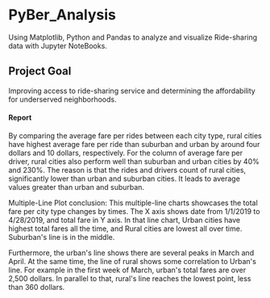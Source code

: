 # PyBer_Analysis

Using Matplotlib, Python and Pandas to analyze and visualize Ride-sharing data with Jupyter NoteBooks.

## Project Goal

Improving access to ride-sharing service and determining the affordability for underserved neighborhoods.

#### Report

By comparing the average fare per rides between each city type, rural cities have highest average fare per ride than suburban and urban by around four dollars and 10 dollars, respectively.
For the column of average fare per driver, rural cities also perform well than suburban and urban cities by 40% and 230%. The reason is that the rides and drivers count of rural cities, significantly lower than urban and suburban cities. It leads to average values greater than urban and suburban.

Multiple-Line Plot conclusion:
This multiple-line charts showcases the total fare per city type changes by times. The X axis shows date from 1/1/2019 to 4/28/2019, and total fare in Y axis. In that line chart, Urban cities have highest total fares all the time, and Rural cities are lowest all over time. Suburban's line is in the middle.

Furthermore, the urban's line shows there are several peaks in March and April. At the same time, the line of rural shows some correlation to Urban's line. For example in the first week of March, urban's total fares are over 2,500 dollars. In parallel to that, rural's line reaches the lowest point, less than 360 dollars.
